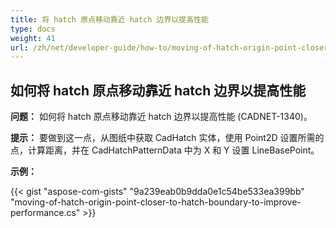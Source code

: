 ```yaml
---
title: 将 hatch 原点移动靠近 hatch 边界以提高性能
type: docs
weight: 41
url: /zh/net/developer-guide/how-to/moving-of-hatch-origin-point-closer-to-hatch-boundary-to-improve-performance/
---
```


## **如何将 hatch 原点移动靠近 hatch 边界以提高性能**

**问题：** 如何将 hatch 原点移动靠近 hatch 边界以提高性能 (CADNET-1340)。

**提示：** 要做到这一点，从图纸中获取 CadHatch 实体，使用 Point2D 设置所需的点，计算距离，并在 CadHatchPatternData 中为 X 和 Y 设置 LineBasePoint。

**示例：**

{{< gist "aspose-com-gists" "9a239eab0b9dda0e1c54be533ea399bb" "moving-of-hatch-origin-point-closer-to-hatch-boundary-to-improve-performance.cs" >}}
